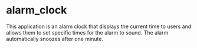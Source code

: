 # alarm_clock
This application is an alarm clock that displays the current time to users and allows them to set specific times for the alarm to sound. The alarm automatically snoozes after one minute.
